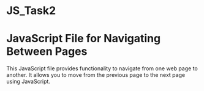 # JS_Task2
# JavaScript File for Navigating Between Pages

This JavaScript file provides functionality to navigate from one web page to another. It allows you to move from the previous page to the next page using JavaScript.
